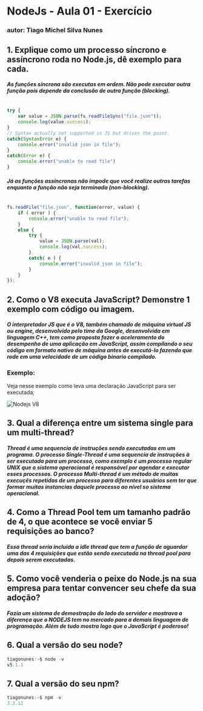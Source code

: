 # NodeJs - Aula 01 - Exercício

### autor: Tiago Michel Silva Nunes

## 1.  Explique como um processo síncrono e assíncrono roda no Node.js, dê exemplo para cada.

##### As funções síncrona são executas em ordem. Não pode executar outra função pois depende da conclusão de outra função (blocking).

```javascript

try {
    var value = JSON.parse(fs.readFileSync("file.json"));
    console.log(value.success);
}
// Syntax actually not supported in JS but drives the point.
catch(SyntaxError e) {
    console.error("invalid json in file");
}
catch(Error e) {  
    console.error("unable to read file")
}

```
##### Já as funções assíncronas não impode que você realize outras tarefas enquanto a função não seja terminada (non-blocking).

```javascript

fs.readFile("file.json", function(error, value) {
    if ( error ) {
        console.error("unable to read file");
    }
    else {
        try {
            value = JSON.parse(val);
            console.log(val.success);
        }
        catch( e ) {
            console.error("invalid json in file");
        }
    }
});
```

## 2. Como o V8 executa JavaScript? Demonstre 1 exemplo com código ou imagem.


##### O interpretador JS que é o V8, também chamado de máquina virtual JS ou engine, desenvolvido pelo time da Google, desenvolvida em linguagem C++, tem como proposta fazer o aceleramento do desempenho de uma aplicação em JavaScript, assim compilando o seu código em formato nativo de máquina antes de executá-lo fazendo que rode em uma velocidade de um código binario compilado.

### Exemplo:

Veja nesse exemplo como leva uma declaração JavaScript para ser executada;

![Nodejs V8](https://www.packtpub.com/sites/default/files/video_screenshots/8270OS_01_Event%20Loop.png)

## 3. Qual a diferença entre um sistema single para um multi-thread?

##### Thread é uma sequencia de instruções sendo executadas em um programa. O processo Single-Thread é uma sequencia de instruções à ser executada para um processo, como exemplo é um processo regular UNIX que o sistema operacional é responsável por agendar e executar esses processos. O processo Multi-thread é um método de muitas execuçẽs repetidas de um processo para diferentes usuários sem ter que formar muitas instancias daquele processo ao nível so sistema operacional.

## 4. Como a Thread Pool tem um tamanho padrão de 4, o que acontece se você enviar 5 requisições ao banco?

##### Essa thread seria incluída a idle thread que tem a função de aguardar uma das 4 requisições que estão sendo executada na thread pool para depois serem executadas.

## 5. Como você venderia o peixe do Node.js na sua empresa para tentar convencer seu chefe da sua adoção?

##### Fazia um sistema de demostração do lado do servidor e mostrava a diferença que o NODEJS tem no mercado para a demais linguagem de programação. Além de tudo mostra logo que o JavaScript é poderoso!

## 6. Qual a versão do seu node?

```javascript
tiagonunes:~$ node -v
v5.1.1
```

## 7. Qual a versão do seu npm?

```javascript
tiagonunes:~$ npm -v
3.3.12
```










































